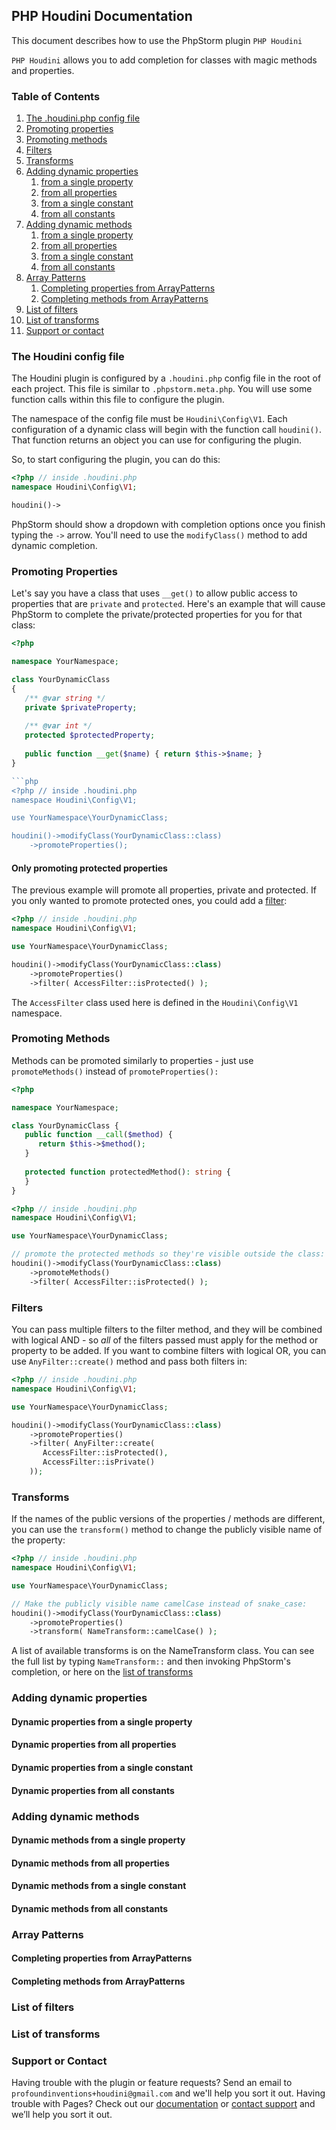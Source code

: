 ## PHP Houdini Documentation

This document describes how to use the PhpStorm plugin `PHP Houdini`

`PHP Houdini` allows you to add completion for classes with magic methods
and properties.

### Table of Contents

1. [The .houdini.php config file](#the-houdini-config-file)
1. [Promoting properties](#promoting-properties)
1. [Promoting methods](#promoting-methods)
1. [Filters](#filters)
1. [Transforms](#transforms)
1. [Adding dynamic properties](#adding-dynamic-properties)
   1. [from a single property](#dynamic-properties-from-a-single-property)
   1. [from all properties](#dynamic-properties-from-all-properties)
   1. [from a single constant](#dynamic-properties-from-a-single-constant)
   1. [from all constants](#dynamic-properties-from-all-constants)
1. [Adding dynamic methods](#adding-dynamic-methods)
   1. [from a single property](#dynamic-methods-from-a-single-property)
   1. [from all properties](#dynamic-methods-from-all-properties)
   1. [from a single constant](#dynamic-methods-from-a-single-constant)
   1. [from all constants](#dynamic-properties-from-all-constants)
1. [Array Patterns](#array-patterns)
   1. [Completing properties from ArrayPatterns](#completing-properties-from-arraypatterns)
   1. [Completing methods from ArrayPatterns](#completing-methods-from-arraypatterns)
1. [List of filters](#list-of-filters)
1. [List of transforms](#list-of-transforms)
1. [Support or contact](#support-or-contact)

### The Houdini config file

The Houdini plugin is configured by a `.houdini.php` config file
in the root of each project. This file is similar  to `.phpstorm.meta.php`.
You will use some function calls within this file to configure the plugin.

The namespace of the config file must be `Houdini\Config\V1`. 
Each configuration of a dynamic class will begin with the function call `houdini()`.
That function returns an object you can use for configuring the plugin.

So, to start configuring the plugin, you can do this:

```php
<?php // inside .houdini.php
namespace Houdini\Config\V1;

houdini()->
```

PhpStorm should show a dropdown with completion options once you finish typing
the `->` arrow. You'll need to use the `modifyClass()` method to add dynamic
completion.

### Promoting Properties

Let's say you have a class that uses `__get()` to allow public access
to properties that are `private` and `protected`. Here's an example that
will cause PhpStorm to complete the private/protected properties for you
for that class:

```php
<?php 

namespace YourNamespace;

class YourDynamicClass
{
   /** @var string */
   private $privateProperty;
   
   /** @var int */
   protected $protectedProperty;
   
   public function __get($name) { return $this->$name; }
}

```php
<?php // inside .houdini.php
namespace Houdini\Config\V1;

use YourNamespace\YourDynamicClass;

houdini()->modifyClass(YourDynamicClass::class)
    ->promoteProperties();
```

#### Only promoting protected properties

The previous example will promote all properties, private and protected.
If you only wanted to promote protected ones, you could add a [filter](#filters):

```php
<?php // inside .houdini.php
namespace Houdini\Config\V1;

use YourNamespace\YourDynamicClass;

houdini()->modifyClass(YourDynamicClass::class)
    ->promoteProperties()
    ->filter( AccessFilter::isProtected() );
```

The `AccessFilter` class used here is defined in the `Houdini\Config\V1`
namespace. 

### Promoting Methods

Methods can be promoted similarly to properties - just use `promoteMethods()` instead
of `promoteProperties():`

```php
<?php

namespace YourNamespace;

class YourDynamicClass {
   public function __call($method) {
      return $this->$method();
   }
   
   protected function protectedMethod(): string {
   }
}
```

```php
<?php // inside .houdini.php
namespace Houdini\Config\V1;

use YourNamespace\YourDynamicClass;

// promote the protected methods so they're visible outside the class:
houdini()->modifyClass(YourDynamicClass::class)
    ->promoteMethods()
    ->filter( AccessFilter::isProtected() );
```

### Filters

You can pass multiple filters to the filter method, and they will be combined with logical AND - so *all* of the filters
passed must apply for the method or property to be added. If you want to combine filters with logical OR, you can
use `AnyFilter::create()` method and pass both filters in:

```php
<?php // inside .houdini.php
namespace Houdini\Config\V1;

use YourNamespace\YourDynamicClass;

houdini()->modifyClass(YourDynamicClass::class)
    ->promoteProperties()
    ->filter( AnyFilter::create(
       AccessFilter::isProtected(), 
       AccessFilter::isPrivate() 
    ));
```

### Transforms

If the names of the public versions of the properties / methods are 
different, you can use the `transform()` method to change the publicly visible name of the property:

```php
<?php // inside .houdini.php
namespace Houdini\Config\V1;

use YourNamespace\YourDynamicClass;

// Make the publicly visible name camelCase instead of snake_case:
houdini()->modifyClass(YourDynamicClass::class)
    ->promoteProperties()
    ->transform( NameTransform::camelCase() );
```

A list of available transforms is on the NameTransform class. You can see the full list by
typing `NameTransform::` and then invoking PhpStorm's completion, or here on the [list of transforms](#list-of-transforms)

### Adding dynamic properties

#### Dynamic properties from a single property

#### Dynamic properties from all properties

#### Dynamic properties from a single constant

#### Dynamic properties from all constants

### Adding dynamic methods

#### Dynamic methods from a single property

#### Dynamic methods from all properties

#### Dynamic methods from a single constant

#### Dynamic methods from all constants
      
### Array Patterns

#### Completing properties from ArrayPatterns

#### Completing methods from ArrayPatterns
      
### List of filters

### List of transforms

### Support or Contact

Having trouble with the plugin or feature requests? Send an email to `profoundinventions+houdini@gmail.com`
and we'll help you sort it out.
Having trouble with Pages? Check out our [documentation](https://docs.github.com/categories/github-pages-basics/) or [contact support](https://support.github.com/contact) and we’ll help you sort it out.
